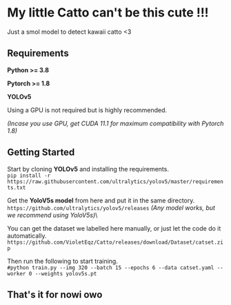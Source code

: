 
# My little Catto can't be this cute !!!

Just a smol model to detect kawaii catto <3

## Requirements

**Python >= 3.8**

**Pytorch >= 1.8**

**YOLOv5**

Using a GPU is not required but is highly recommended.

*(Incase you use GPU, get CUDA 11.1 for maximum compatibility with Pytorch 1.8)*
## Getting Started

Start by cloning **YOLOv5** and installing the requirements.\
```pip install -r https://raw.githubusercontent.com/ultralytics/yolov5/master/requirements.txt```

Get the **YoloV5s model** from here and put it in the same directory. \
```https://github.com/ultralytics/yolov5/releases```
*(Any model works, but we recommend using YoloV5s)*\

You can get the dataset we labelled here manually, or just let the code do it automatically.\
```https://github.com/VioletEqz/Catto/releases/download/Dataset/catset.zip```

Then run the following to start training.\
```#python train.py --img 320 --batch 15 --epochs 6 --data catset.yaml --worker 0 --weights yolov5s.pt```
## That's it for nowi owo
